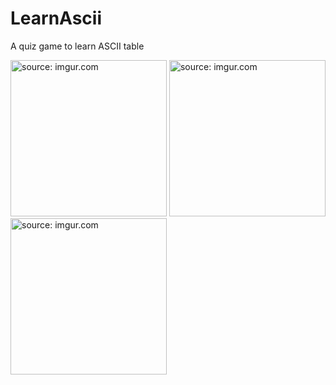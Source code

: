 # LearnAscii
A quiz game to learn ASCII table

<a href="https://imgur.com/SvulBBe"><img src="https://i.imgur.com/SvulBBe.png" title="source: imgur.com" width="250" /></a> <a href="https://imgur.com/PZ26xEZ"><img src="https://i.imgur.com/PZ26xEZ.png" title="source: imgur.com" width="250" /></a> <a href="https://imgur.com/PLdp2pD"><img src="https://i.imgur.com/PLdp2pD.png" title="source: imgur.com" width="250" /></a> 

